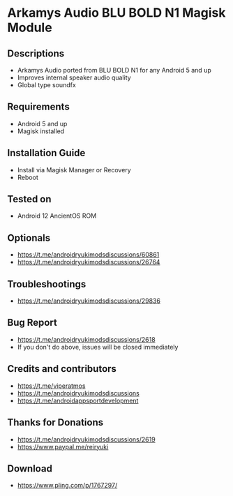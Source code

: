 # Arkamys Audio BLU BOLD N1 Magisk Module

## Descriptions
- Arkamys Audio ported from BLU BOLD N1 for any Android 5 and up
- Improves internal speaker audio quality
- Global type soundfx

## Requirements
- Android 5 and up
- Magisk installed

## Installation Guide
- Install via Magisk Manager or Recovery
- Reboot

## Tested on
- Android 12 AncientOS ROM

## Optionals
- https://t.me/androidryukimodsdiscussions/60861
- https://t.me/androidryukimodsdiscussions/26764

## Troubleshootings
- https://t.me/androidryukimodsdiscussions/29836

## Bug Report
- https://t.me/androidryukimodsdiscussions/2618
- If you don't do above, issues will be closed immediately

## Credits and contributors
- https://t.me/viperatmos
- https://t.me/androidryukimodsdiscussions
- https://t.me/androidappsportdevelopment

## Thanks for Donations
- https://t.me/androidryukimodsdiscussions/2619
- https://www.paypal.me/reiryuki

## Download
- https://www.pling.com/p/1767297/
